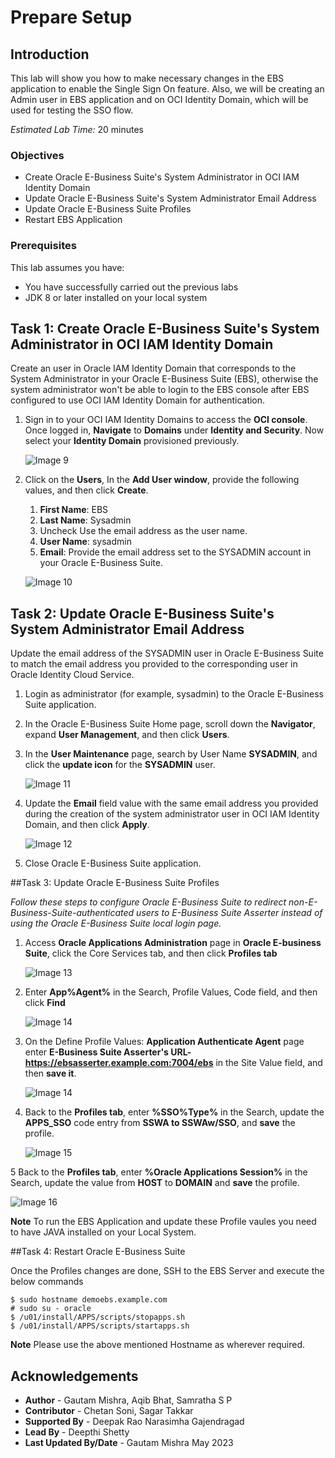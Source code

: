 # Prepare Setup

## Introduction
This lab will show you how to make necessary changes in the EBS application to enable the Single Sign On feature. Also, we will be creating an Admin user in EBS application and on OCI Identity Domain, which will be used for testing the SSO flow.  

*Estimated Lab Time:* 20 minutes

### Objectives

-   Create Oracle E-Business Suite's System Administrator in OCI IAM Identity Domain
-	Update Oracle E-Business Suite's System Administrator Email Address
-	Update Oracle E-Business Suite Profiles
-	Restart EBS Application 

### Prerequisites
This lab assumes you have:
- You have successfully carried out the previous labs 
- JDK 8 or later installed on your local system 

<!--
## Task 1: Create an Application User on Oracle E-Business Suite

Create a user for the E-Business Suite Asserter to communicate with Oracle E-Business Suite.

1.  Login as administrator (for example, sysadmin) to the [Oracle E-Business Suite application](http://demoebs.example.com:8000/OA_HTML/AppsLogin)

   **Sample Output:**  ![Image 1](./images/image1.png "Image 1")
	

2.  In the Oracle **E-Business Suite Home** page, scroll down the **Navigator**, expand **User Management**, and then click **Users**.

	**Sample Output:**  ![Image 2](./images/image2.png "Image 2")
	
3. In the **User Management** page, select **User Account** from the **Register drop-down** menu, and then click **Go**.

	**Sample Output:**  ![Image 3](./images/image3.png "Image 3")
	
4. In the Create User Account page, enter the following details to create a new user, and then click **Submit**.

	1. **User Name**: Provide a user name.
	2. **Password**: Provide a password.
	3. **Description**: EBS Asserter Service User
	4. **Password Expire**: None
	
	**Sample Output:**  ![Image 4](./images/image4.png "Image 4")
	
**Note**: The User Name you create in this step is used later in this tutorial. 

5. After the A new user account has been created. message appears, click **Assign Roles**, and then click **Assign Roles** in the **Update User page**.

	**Sample Output:**  ![Image 5](./images/image5.png "Image 5")
	
6. In the Search and Select: **Assign Roles** window, search by **Code** **UMX|APPS_SCHEMA_CONNECT**. Select **Apps Schema Connect Role**, and then click **Select**.

	**Sample Output:**  ![Image 6](./images/image6.png "Image 6")
	
7. In the Update User page, provide **justification** as **EBS Asserter Service User**, and then click **Save**.

	**Sample Output:**  ![Image 7](./images/image7.png "Image 7")
	
8. After the user is created, log off Oracle E-Business Suite application,and then log in using the user name and password you provided in step 4 to reset the user password.

	**Sample Output:**  ![Image 8](./images/image8.png "Image 8")
-->
		
## Task 1: Create Oracle E-Business Suite's System Administrator in OCI IAM Identity Domain

Create an user in Oracle IAM Identity Domain that corresponds to the System Administrator in your Oracle E-Business Suite (EBS), otherwise the system administrator won't be able to login to the EBS console after EBS configured to use OCI IAM Identity Domain for authentication.

1. Sign in to your OCI IAM Identity Domains to access the **OCI console**. Once logged in, **Navigate** to **Domains** under **Identity and Security**. Now select your **Identity Domain** provisioned previously.

	![Image 9](./images/image9.png "Image 9")
	
2. Click on the **Users**, In the **Add User window**, provide the following values, and then click **Create**.
	1. **First Name**: EBS
	2. **Last Name**: Sysadmin
	3. Uncheck Use the email address as the user name.
	4. **User Name**: sysadmin
	5. **Email**: Provide the email address set to the SYSADMIN account in your Oracle E-Business Suite.
	
	![Image 10](./images/image10.png "Image 10")


## Task 2: Update Oracle E-Business Suite's System Administrator Email Address

Update the email address of the SYSADMIN user in Oracle E-Business Suite to match the email address you provided to the corresponding user in Oracle Identity Cloud Service.

1. Login as administrator (for example, sysadmin) to the Oracle E-Business Suite application. 

2. In the Oracle E-Business Suite Home page, scroll down the **Navigator**, expand **User Management**, and then click **Users**.

3. In the **User Maintenance** page, search by User Name **SYSADMIN**, and click the **update icon** for the **SYSADMIN** user.

	![Image 11](./images/image11.png "Image 11")
	
4. Update the **Email** field value with the same email address you provided during the creation of the system administrator user in OCI IAM Identity Domain, and then click **Apply**.

	![Image 12](./images/image12.png "Image 12")
	
5. Close Oracle E-Business Suite application.

##Task 3: Update Oracle E-Business Suite Profiles

*Follow these steps to configure Oracle E-Business Suite to redirect non-E-Business-Suite-authenticated users to E-Business Suite Asserter instead of using the Oracle E-Business Suite local login page.*

1. Access **Oracle Applications Administration** page in **Oracle E-business Suite**, click the Core Services tab, and then click **Profiles tab**

	![Image 13](./images/image13.png "Image 13")
	
2. Enter **App%Agent%** in the Search, Profile Values, Code field, and then click **Find**

	![Image 14](./images/image14.png "Image 14")
	
3. 	On the Define Profile Values: **Application Authenticate Agent** page enter **E-Business Suite Asserter's URL- 		 https://ebsasserter.example.com:7004/ebs** in the Site Value field, and then **save it**.

	![Image 14](./images/image14.png "Image 14")
	
4. Back to the **Profiles tab**, enter **%SSO%Type%** in the Search, update the **APPS_SSO** code entry from **SSWA to SSWAw/SSO**, and **save** the profile.

	![Image 15](./images/image15.png "Image 15")
	
5 Back to the **Profiles tab**, enter **%Oracle Applications Session%** in the Search, update the value from **HOST** to **DOMAIN** and **save** the profile.

![Image 16](./images/image16.png "Image 16")

**Note** To run the EBS Application and update these Profile vaules you need to have JAVA installed on your Local System.

##Task 4: Restart Oracle E-Business Suite

Once the Profiles changes are done, SSH to the EBS Server and execute the below commands

```
$ sudo hostname demoebs.example.com
# sudo su - oracle
$ /u01/install/APPS/scripts/stopapps.sh
$ /u01/install/APPS/scripts/startapps.sh

```

**Note** Please use the above mentioned Hostname as wherever required.

## Acknowledgements
* **Author** - Gautam Mishra, Aqib Bhat, Samratha S P
* **Contributor** - Chetan Soni, Sagar Takkar
* **Supported By** - Deepak Rao Narasimha Gajendragad
* **Lead By** - Deepthi Shetty 
* **Last Updated By/Date** - Gautam Mishra May 2023

